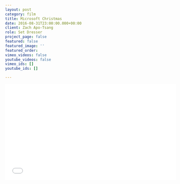 ```yaml
---
layout: post
category: film
title: Microsoft Christmas
date: 2016-08-31T23:00:00.000+00:00
client: Zach Apo-Tsang
role: Set Dresser
project_page: false
featured: false
featured_image: ''
featured_order: 
vimeo_videos: false
youtube_videos: false
vimeo_ids: []
youtube_ids: []

---
```

<iframe width="560" height="315" src="[https://www.youtube.com/embed/QyZl0UVPehQ](https://www.youtube.com/embed/QyZl0UVPehQ "https://www.youtube.com/embed/QyZl0UVPehQ")" frameborder="0" allow="accelerometer; autoplay; encrypted-media; gyroscope; picture-in-picture" allowfullscreen></iframe>